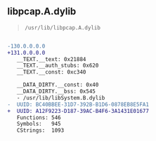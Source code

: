 ## libpcap.A.dylib

> `/usr/lib/libpcap.A.dylib`

```diff

-130.0.0.0.0
+131.0.0.0.0
   __TEXT.__text: 0x21884
   __TEXT.__auth_stubs: 0x620
   __TEXT.__const: 0xc340

   __DATA_DIRTY.__const: 0x40
   __DATA_DIRTY.__bss: 0x545
   - /usr/lib/libSystem.B.dylib
-  UUID: BC40BBEE-31D7-392B-B1D6-0878EB8E5FA1
+  UUID: A12F9223-D187-39AC-B4F6-3A1431E01677
   Functions: 546
   Symbols:   945
   CStrings:  1093

```
